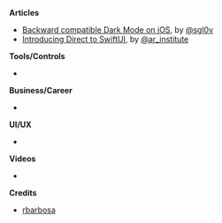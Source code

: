 **Articles**

* [Backward compatible Dark Mode on iOS](https://www.onswiftwings.com/posts/dark-mode/), by [@sgl0v](https://twitter.com/sgl0v)
* [Introducing Direct to SwiftUI](http://www.alwaysrightinstitute.com/directtoswiftui/), by [@ar_institute](https://twitter.com/ar_institute)

**Tools/Controls**

*

**Business/Career**

* 

**UI/UX**

*

**Videos**

* 
**Credits**

* [rbarbosa](https://github.com/rbarbosa)
